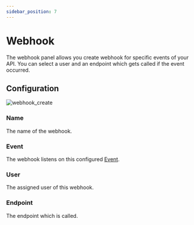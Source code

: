 ```yaml
---
sidebar_position: 7
---
```


# Webhook

The webhook panel allows you create webhook for specific events of your API. You can select a
user and an endpoint which gets called if the event occurred.

## Configuration

![webhook_create](/img/backend/consumer/webhook_create.png)

### Name

The name of the webhook.

### Event

The webhook listens on this configured [Event](../api/event).

### User

The assigned user of this webhook.

### Endpoint

The endpoint which is called.
